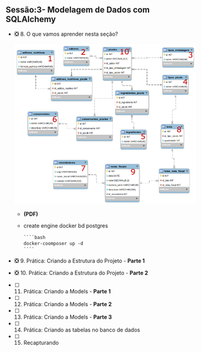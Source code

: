 **Sessão:3- Modelagem de Dados com SQLAlchemy**
---

* :negative_squared_cross_mark: 8. O que vamos aprender nesta seção?
  <br/>
  <br/>
 ![MarineGEO circle logo](01.2+-+fabrica_picoles_ordenado.png)

  * **(PDF)**

  * create engine docker bd postgres

        ````bash
        docker-coomposer up -d
        ````

* :negative_squared_cross_mark: 9.  Prática: Criando a Estrutura do Projeto - **Parte 1**
* :negative_squared_cross_mark: 10. Prática: Criando a Estrutura do Projeto - **Parte 2**
* [ ] 11. Prática: Criando a Models - **Parte 1**
* [ ] 12. Prática: Criando a Models - **Parte 2**
* [ ] 13. Prática: Criando a Models - **Parte 3**
* [ ] 14. Prática: Criando as tabelas no banco de dados
* [ ] 15. Recapturando
